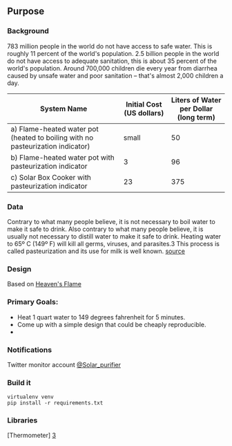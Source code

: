 ## Purpose


### Background

783 million people in the world do not have access to safe water. This is roughly 11 percent of the world's population.
2.5 billion people in the world do not have access to adequate sanitation, this is about 35 percent of the world's population.
Around 700,000 children die every year from diarrhea caused by unsafe water and poor sanitation – that's almost 2,000 children a day.

System Name | Initial Cost (US dollars) | Liters of Water per Dollar (long term)
----- | --- | ---
a) Flame-heated water pot (heated to boiling with no pasteurization indicator) | small | 50
b) Flame-heated water pot with pasteurization indicator | 3 | 96
c) Solar Box Cooker with pasteurization indicator | 23 | 375

### Data

Contrary to what many people believe, it is not necessary to boil water to make it safe to drink. Also contrary to what many people believe, it is usually not necessary to distill water to make it safe to drink. Heating water to 65º C (149º F) will kill all germs, viruses, and parasites.3 This process is called pasteurization and its use for milk is well known. [source][1]

### Design
Based on [Heaven's Flame][2]

### Primary Goals:
* Heat 1 quart water to 149 degrees fahrenheit for 5 minutes.
* Come up with a simple design that could be cheaply reproducible.
* 

### Notifications
Twitter monitor account [@Solar_purifier][4]


### Build it

    virtualenv venv
    pip install -r requirements.txt

### Libraries

[Thermometer] [3]


[1]: http://solarcooking.org/pasteurization/solarwat.htm "A SUMMARY OF WATER PASTEURIZATION TECHNIQUES"
[2]: http://solarcooking.wikia.com/wiki/Heaven's_Flame "Heaven's Flame"
[3]: http://www.raspberrypi-spy.co.uk/2013/03/raspberry-pi-1-wire-digital-thermometer-sensor/ "Raspberry Pi 1- Wire Digital Thermometer Sensor (DS18B20)"
[4]: http://twitter.com/solar_purifier